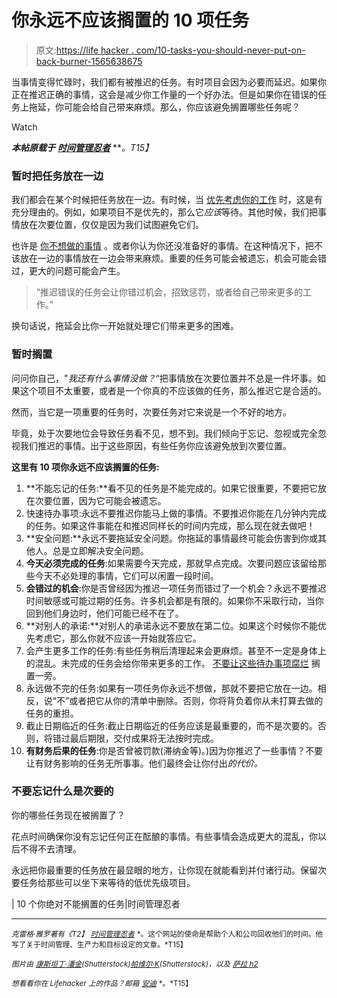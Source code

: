 # 你永远不应该搁置的 10 项任务

> 原文:[https://life hacker . com/10-tasks-you-should-never-put-on-back-burner-1565638675](https://lifehacker.com/10-tasks-you-should-never-put-on-the-back-burner-1565638675)

当事情变得忙碌时，我们都有被推迟的任务。有时项目会因为必要而延迟。如果你正在推迟正确的事情，这会是减少你工作量的一个好办法。但是如果你在错误的任务上拖延，你可能会给自己带来麻烦。那么，你应该避免搁置哪些任务呢？

Watch

***本帖原载于*** [***时间管理忍者***](http://timemanagementninja.com/2014/04/10-tasks-you-should-never-put-on-the-back-burner/) ***。*T15】**

### 暂时把任务放在一边

我们都会在某个时候把任务放在一边。有时候，当 [优先考虑你的工作](http://lifehacker.com/how-to-prioritize-when-everything-is-important-5877111) 时，这是有充分理由的。例如，如果项目不是优先的，那么它*应该*等待。其他时候，我们把事情放在次要位置，仅仅是因为我们试图避免它们。

也许是 [你不想做的事情](http://timemanagementninja.com/2012/06/doing-the-tasks-you-hate-even-when-you-dont-want-to/) 。或者你认为你还没准备好的事情。在这种情况下，把不该放在一边的事情放在一边会带来麻烦。重要的任务可能会被遗忘，机会可能会错过，更大的问题可能会产生。

> “推迟错误的任务会让你错过机会，招致惩罚，或者给自己带来更多的工作。”

换句话说，拖延会比你一开始就处理它们带来更多的困难。

### 暂时搁置

问问你自己，"*我还有什么事情没做？*“把事情放在次要位置并不总是一件坏事。如果这个项目不太重要，或者是一个你真的不应该做的任务，那么推迟它是合适的。

然而，当它是一项重要的任务时，次要任务对它来说是一个不好的地方。

毕竟，处于次要地位会导致任务看不见，想不到。我们倾向于忘记、忽视或完全忽视我们推迟的事情。出于这些原因，有些任务你应该避免放到次要位置。

**这里有 10 项你永远不应该搁置的任务:**

1.  **不能忘记的任务:**看不见的任务是不能完成的。如果它很重要，不要把它放在次要位置，因为它可能会被遗忘。
2.  快速待办事项:永远不要推迟你能马上做的事情。不要推迟你能在几分钟内完成的任务。如果这件事能在和推迟同样长的时间内完成，那么现在就去做吧！
3.  **安全问题:**永远不要拖延安全问题。你拖延的事情最终可能会伤害到你或其他人。总是立即解决安全问题。
4.  **今天必须完成的任务**:如果需要今天完成，那就早点完成。次要问题应该留给那些今天不必处理的事情，它们可以闲置一段时间。
5.  **会错过的机会**:你是否曾经因为推迟一项任务而错过了一个机会？永远不要推迟时间敏感或可能过期的任务。许多机会都是有限的。如果你不采取行动，当你回到他们身边时，他们可能已经不在了。
6.  **对别人的承诺:**对别人的承诺永远不要放在第二位。如果这个时候你不能优先考虑它，那么你就不应该一开始就答应它。
7.  会产生更多工作的任务:有些任务稍后清理起来会更麻烦。甚至不一定是身体上的混乱。未完成的任务会给你带来更多的工作。 [不要让这些待办事项腐烂](http://timemanagementninja.com/2009/09/tasks-undone-create-more-work/) 搁置一旁。
8.  永远做不完的任务:如果有一项任务你永远不想做，那就不要把它放在一边。相反，说“不”或者把它从你的清单中删除。否则，你将背负着你从未打算去做的任务的重担。
9.  截止日期临近的任务:截止日期临近的任务应该是最重要的，而不是次要的。否则，将错过最后期限，交付成果将无法按时完成。
10.  **有财务后果的任务**:你是否曾被罚款(滞纳金等)。)因为你推迟了一些事情？不要让有财务影响的任务无所事事。他们最终会让你付出*的代价。*

### 不要忘记什么是次要的

你的哪些任务现在被搁置了？

花点时间确保你没有忘记任何正在酝酿的事情。有些事情会造成更大的混乱，你以后不得不去清理。

永远把你最重要的任务放在最显眼的地方，让你现在就能看到并付诸行动。保留次要任务给那些可以坐下来等待的低优先级项目。

| 10 个你绝对不能搁置的任务|时间管理忍者

* * *

<small>*克雷格·雅罗著有《T2】*</small> [<small>*时间管理忍者*</small>](http://timemanagementninja.com/) <small>*。这个网站的使命是帮助个人和公司回收他们的时间。他写了关于时间管理、生产力和目标设定的文章。*T15】</small>

<small>*图片由*</small> [<small>*康斯坦丁·潘金*</small>](http://www.shutterstock.com/pic.mhtml?id=133376546&src=id)<small>*(Shutterstock)*</small>[<small>*帕维尔·K*</small>](http://www.shutterstock.com/pic.mhtml?id=143388661&src=id)<small>*(Shutterstock)，以及*</small> [<small>*萨拉 h2*</small>](http://www.shutterstock.com/pic.mhtml?id=91621580&src=id)

<small>*想看看你在 Lifehacker 上的作品？邮箱*</small> [<small>*安迪*</small>](mailto:andy@lifehacker.com) <small>*。*T15】</small>